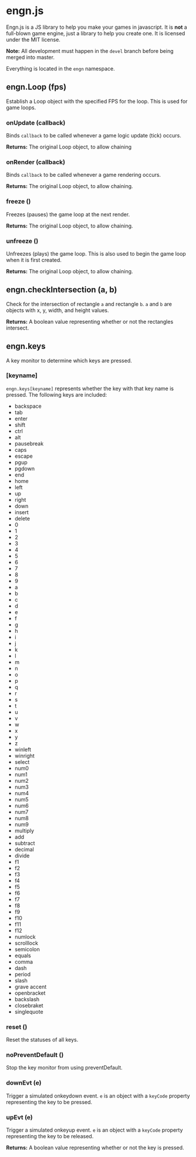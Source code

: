 # engn.js
Engn.js is a JS library to help you make your games in javascript.
It is **not** a full-blown game engine, just a library to help you create one.
It is licensed under the MIT license.

**Note:** All development must happen in the `devel` branch before being merged into master.

Everything is located in the `engn` namespace.

## engn.Loop (fps)
Establish a Loop object with the specified FPS for the loop. This is used for game loops.

### onUpdate (callback)
Binds `callback` to be called whenever a game logic update (tick) occurs.

**Returns:** The original Loop object, to allow chaining

### onRender (callback)
Binds `callback` to be called whenever a game rendering occurs.

**Returns:** The original Loop object, to allow chaining.

### freeze ()
Freezes (pauses) the game loop at the next render.

**Returns:** The original Loop object, to allow chaining.

### unfreeze ()
Unfreezes (plays) the game loop. This is also used to begin the game loop when it is first created.

**Returns:** The original Loop object, to allow chaining.

## engn.checkIntersection (a, b)
Check for the intersection of rectangle `a` and rectangle `b`.
`a` and `b` are objects with x, y, width, and height values.

**Returns:** A boolean value representing whether or not the rectangles intersect.

## engn.keys
A key monitor to determine which keys are pressed.

### [keyname]
`engn.keys[keyname]` represents whether the key with that key name is pressed.
The following keys are included:
* backspace
* tab
* enter
* shift
* ctrl
* alt
* pausebreak
* caps
* escape
* pgup
* pgdown
* end
* home
* left
* up
* right
* down
* insert
* delete
* 0
* 1
* 2
* 3
* 4
* 5
* 6
* 7
* 8
* 9
* a
* b
* c
* d
* e
* f
* g
* h
* i
* j
* k
* l
* m
* n
* o
* p
* q
* r
* s
* t
* u
* v
* w
* x
* y
* z
* winleft
* winright
* select
* num0
* num1
* num2
* num3
* num4
* num5
* num6
* num7
* num8
* num9
* multiply
* add
* subtract
* decimal
* divide
* f1
* f2
* f3
* f4
* f5
* f6
* f7
* f8
* f9
* f10
* f11
* f12
* numlock
* scrolllock
* semicolon
* equals
* comma
* dash
* period
* slash
* grave accent
* openbracket
* backslash
* closebraket
* singlequote

### reset ()
Reset the statuses of all keys.

### noPreventDefault ()
Stop the key monitor from using preventDefault.

### downEvt (e)
Trigger a simulated onkeydown event. `e` is an object with a `keyCode` property
representing the key to be pressed.

### upEvt (e)
Trigger a simulated onkeyup event. `e` is an object with a `keyCode` property
representing the key to be released.

**Returns:** A boolean value representing whether or not the key is pressed.

